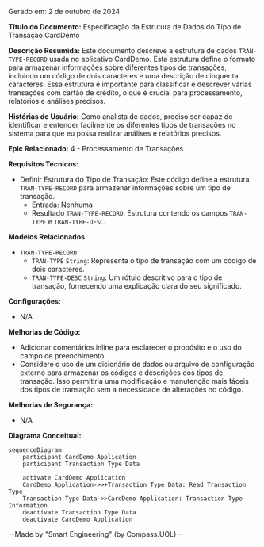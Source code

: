 Gerado em: 2 de outubro de 2024

**Título do Documento:** Especificação da Estrutura de Dados do Tipo de Transação CardDemo

**Descrição Resumida:**
Este documento descreve a estrutura de dados `TRAN-TYPE-RECORD` usada no aplicativo CardDemo. Esta estrutura define o formato para armazenar informações sobre diferentes tipos de transações, incluindo um código de dois caracteres e uma descrição de cinquenta caracteres. Essa estrutura é importante para classificar e descrever várias transações com cartão de crédito, o que é crucial para processamento, relatórios e análises precisos.

**Histórias de Usuário:**
Como analista de dados, preciso ser capaz de identificar e entender facilmente os diferentes tipos de transações no sistema para que eu possa realizar análises e relatórios precisos.

**Epic Relacionado:** 4 - Processamento de Transações

**Requisitos Técnicos:**

- Definir Estrutura do Tipo de Transação: Este código define a estrutura `TRAN-TYPE-RECORD` para armazenar informações sobre um tipo de transação.
  - Entrada: Nenhuma
  - Resultado `TRAN-TYPE-RECORD`: Estrutura contendo os campos `TRAN-TYPE` e `TRAN-TYPE-DESC`.

**Modelos Relacionados**
- `TRAN-TYPE-RECORD`
  - `TRAN-TYPE` `String`: Representa o tipo de transação com um código de dois caracteres.
  - `TRAN-TYPE-DESC` `String`: Um rótulo descritivo para o tipo de transação, fornecendo uma explicação clara do seu significado.

**Configurações:**
- N/A

**Melhorias de Código:**
- Adicionar comentários inline para esclarecer o propósito e o uso do campo de preenchimento.
- Considere o uso de um dicionário de dados ou arquivo de configuração externo para armazenar os códigos e descrições dos tipos de transação. Isso permitiria uma modificação e manutenção mais fáceis dos tipos de transação sem a necessidade de alterações no código.

**Melhorias de Segurança:**
- N/A

**Diagrama Conceitual:**

```mermaid
sequenceDiagram
    participant CardDemo Application
    participant Transaction Type Data

    activate CardDemo Application
    CardDemo Application->>+Transaction Type Data: Read Transaction Type
    Transaction Type Data->>CardDemo Application: Transaction Type Information
    deactivate Transaction Type Data
    deactivate CardDemo Application
```

--Made by "Smart Engineering" (by Compass.UOL)--